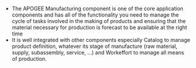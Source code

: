 - The APOGEE Manufacturing component is one of the core application components and has all of the functionality you need to manage the cycle of tasks involved in the making of products and ensuring that the material necessary for production is forecast to be available at the right time
- It is well integrated with other components especially Catalog to manage product definition, whatever its stage of manufacture (raw material, supply, subassembly, service, …​) and Workeffort to manage all means of production.